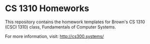 CS 1310 Homeworks
=================

This repository contains the homework templates for Brown's CS 1310
(CSCI 1310) class, Fundamentals of Computer Systems.

For more information, visit:
http://cs300.systems/

